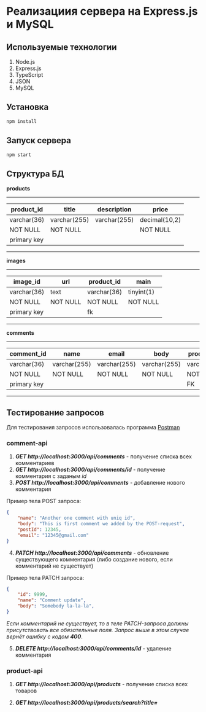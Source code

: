 # Реализациия сервера на Express.js и MySQL

## Используемые технологии
1. Node.js
2. Express.js
2. TypeScript
3. JSON
4. MySQL

## Установка

```bash
npm install
```

## Запуск сервера
```bash
npm start
```

## Структура БД

**products**

--------------------------------------------------------
product_id  | title       | description | price        |
------------|-------------|-------------|--------------|
varchar(36) | varchar(255)| varchar(255)| decimal(10,2)|
NOT NULL    | NOT NULL    |             | NOT NULL     |
primary key |             |             |              |
--------------------------------------------------------

**images**

------------------------------------------------
image_id   | url      | product_id | main      |
-----------|----------|------------|-----------|
varchar(36)| text     | varchar(36)| tinyint(1)|
NOT NULL   | NOT NULL | NOT NULL   | NOT NULL  |
primary key|          | fk         |           |
------------------------------------------------

**comments**

---------------------------------------------------------------------
comment_id  | name        | email        |body         | product_id |
------------|-------------|--------------|-------------|------------|
varchar(36) | varchar(255)| varchar(255) | varchar(255)| varchar(36)|
NOT NULL    | NOT NULL    | NOT NULL     | NOT NULL    | NOT NULL   |
primary key |             |              |             | FK         |
---------------------------------------------------------------------

## Тестирование запросов

Для тестирования запросов использовалась программа [Postman](https://www.postman.com/downloads/)

### comment-api

1. ***GET http://localhost:3000/api/comments*** - получение списка всех комментариев
2. ***GET http://localhost:3000/api/comments/id*** - получение комментария с заданым *id*
3. ***POST http://localhost:3000/api/comments*** - добавление нового комментария

Пример тела POST запроса:

```json
{
    "name": "Another one comment with uniq id",
    "body": "This is first comment we added by the POST-request",
    "postId": 12345,
    "email": "12345@gmail.com"
}
```

4. ***PATCH http://localhost:3000/api/comments*** - обновление существующего комментария (либо создание нового, если комментарий не существует)

Пример тела PATCH запроса:

```json
{
    "id": 9999,
    "name": "Comment update",
    "body": "Somebody la-la-la",
}
```

*Если комментарий не существует, то в теле PATCH-запроса должны присутствовать все обязательные поля. Запрос выше в этом случае вернёт ошибку с кодом **400***.

5. ***DELETE http://localhost:3000/api/comments/id*** - удаление комментария

### product-api

1. ***GET http://localhost:3000/api/products*** - получение списка всех товаров
2. ***GET http://localhost:3000/api/products/search?title=<title>&description=<description>&priceFrom=<priceFrom>&priceTo=<priceTo>*** - поиск по товарам, где 
*title* - имя (часть имени)
*description* - описание (часть описания)
*priceFrom* - значение цены от
*priceTo* - значение цены до

3. ***GET http://localhost:3000/api/products/id*** - поиск товара по id
4. ***POST http://localhost:3000/api/products*** - добавление довара

Пример тела запроса POST:

```json
{
    "title": "Samsumg A50",
    "price": 12000.50
}
```

5. ***DELETE http://localhost:3000/api/products/id*** - удаление товара
